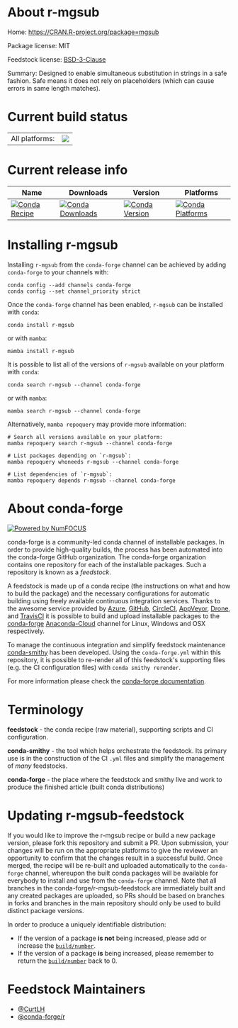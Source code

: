 About r-mgsub
=============

Home: https://CRAN.R-project.org/package=mgsub

Package license: MIT

Feedstock license: [BSD-3-Clause](https://github.com/conda-forge/r-mgsub-feedstock/blob/main/LICENSE.txt)

Summary: Designed to enable simultaneous substitution in strings in a safe fashion. Safe means it does not rely on placeholders (which can cause errors in same length matches).

Current build status
====================


<table><tr><td>All platforms:</td>
    <td>
      <a href="https://dev.azure.com/conda-forge/feedstock-builds/_build/latest?definitionId=1352&branchName=main">
        <img src="https://dev.azure.com/conda-forge/feedstock-builds/_apis/build/status/r-mgsub-feedstock?branchName=main">
      </a>
    </td>
  </tr>
</table>

Current release info
====================

| Name | Downloads | Version | Platforms |
| --- | --- | --- | --- |
| [![Conda Recipe](https://img.shields.io/badge/recipe-r--mgsub-green.svg)](https://anaconda.org/conda-forge/r-mgsub) | [![Conda Downloads](https://img.shields.io/conda/dn/conda-forge/r-mgsub.svg)](https://anaconda.org/conda-forge/r-mgsub) | [![Conda Version](https://img.shields.io/conda/vn/conda-forge/r-mgsub.svg)](https://anaconda.org/conda-forge/r-mgsub) | [![Conda Platforms](https://img.shields.io/conda/pn/conda-forge/r-mgsub.svg)](https://anaconda.org/conda-forge/r-mgsub) |

Installing r-mgsub
==================

Installing `r-mgsub` from the `conda-forge` channel can be achieved by adding `conda-forge` to your channels with:

```
conda config --add channels conda-forge
conda config --set channel_priority strict
```

Once the `conda-forge` channel has been enabled, `r-mgsub` can be installed with `conda`:

```
conda install r-mgsub
```

or with `mamba`:

```
mamba install r-mgsub
```

It is possible to list all of the versions of `r-mgsub` available on your platform with `conda`:

```
conda search r-mgsub --channel conda-forge
```

or with `mamba`:

```
mamba search r-mgsub --channel conda-forge
```

Alternatively, `mamba repoquery` may provide more information:

```
# Search all versions available on your platform:
mamba repoquery search r-mgsub --channel conda-forge

# List packages depending on `r-mgsub`:
mamba repoquery whoneeds r-mgsub --channel conda-forge

# List dependencies of `r-mgsub`:
mamba repoquery depends r-mgsub --channel conda-forge
```


About conda-forge
=================

[![Powered by
NumFOCUS](https://img.shields.io/badge/powered%20by-NumFOCUS-orange.svg?style=flat&colorA=E1523D&colorB=007D8A)](https://numfocus.org)

conda-forge is a community-led conda channel of installable packages.
In order to provide high-quality builds, the process has been automated into the
conda-forge GitHub organization. The conda-forge organization contains one repository
for each of the installable packages. Such a repository is known as a *feedstock*.

A feedstock is made up of a conda recipe (the instructions on what and how to build
the package) and the necessary configurations for automatic building using freely
available continuous integration services. Thanks to the awesome service provided by
[Azure](https://azure.microsoft.com/en-us/services/devops/), [GitHub](https://github.com/),
[CircleCI](https://circleci.com/), [AppVeyor](https://www.appveyor.com/),
[Drone](https://cloud.drone.io/welcome), and [TravisCI](https://travis-ci.com/)
it is possible to build and upload installable packages to the
[conda-forge](https://anaconda.org/conda-forge) [Anaconda-Cloud](https://anaconda.org/)
channel for Linux, Windows and OSX respectively.

To manage the continuous integration and simplify feedstock maintenance
[conda-smithy](https://github.com/conda-forge/conda-smithy) has been developed.
Using the ``conda-forge.yml`` within this repository, it is possible to re-render all of
this feedstock's supporting files (e.g. the CI configuration files) with ``conda smithy rerender``.

For more information please check the [conda-forge documentation](https://conda-forge.org/docs/).

Terminology
===========

**feedstock** - the conda recipe (raw material), supporting scripts and CI configuration.

**conda-smithy** - the tool which helps orchestrate the feedstock.
                   Its primary use is in the construction of the CI ``.yml`` files
                   and simplify the management of *many* feedstocks.

**conda-forge** - the place where the feedstock and smithy live and work to
                  produce the finished article (built conda distributions)


Updating r-mgsub-feedstock
==========================

If you would like to improve the r-mgsub recipe or build a new
package version, please fork this repository and submit a PR. Upon submission,
your changes will be run on the appropriate platforms to give the reviewer an
opportunity to confirm that the changes result in a successful build. Once
merged, the recipe will be re-built and uploaded automatically to the
`conda-forge` channel, whereupon the built conda packages will be available for
everybody to install and use from the `conda-forge` channel.
Note that all branches in the conda-forge/r-mgsub-feedstock are
immediately built and any created packages are uploaded, so PRs should be based
on branches in forks and branches in the main repository should only be used to
build distinct package versions.

In order to produce a uniquely identifiable distribution:
 * If the version of a package **is not** being increased, please add or increase
   the [``build/number``](https://docs.conda.io/projects/conda-build/en/latest/resources/define-metadata.html#build-number-and-string).
 * If the version of a package **is** being increased, please remember to return
   the [``build/number``](https://docs.conda.io/projects/conda-build/en/latest/resources/define-metadata.html#build-number-and-string)
   back to 0.

Feedstock Maintainers
=====================

* [@CurtLH](https://github.com/CurtLH/)
* [@conda-forge/r](https://github.com/conda-forge/r/)

